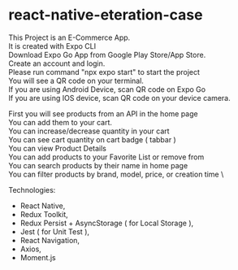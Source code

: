 # react-native-eteration-case
This Project is an E-Commerce App. \
It is created with Expo CLI \
Download Expo Go App from Google Play Store/App Store. \
Create an account and login. \
Please run command "npx expo start" to start the project \
You will see a QR code on your terminal. \
If you are using Android Device, scan QR code on Expo Go \
If you are using IOS device, scan QR code on your device camera. 

First you will see products from an API in the home page \
You can add them to your cart. \
You can increase/decrease quantity in your cart \
You can see cart quantity on cart badge ( tabbar ) \
You can view Product Details \
You can add products to your Favorite List or remove from \
You can search products by their name in home page \
You can filter products by brand, model, price, or creation time \

Technologies: 
  * React Native,
  * Redux Toolkit,
  * Redux Persist + AsyncStorage ( for Local Storage ),
  * Jest ( for Unit Test ),
  * React Navigation,
  * Axios,
  * Moment.js
